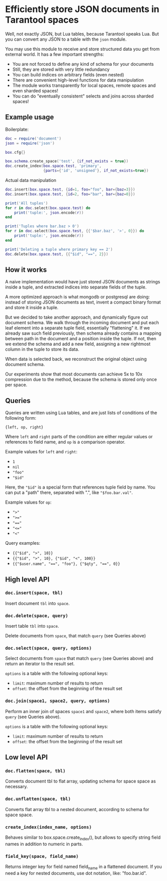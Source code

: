 # Efficiently store JSON documents in Tarantool spaces

Well, not exactly JSON, but Lua tables, because Tarantool speaks
Lua. But you can convert any JSON to a table with the `json` module.

You may use this module to receive and store structured data you get
from external world. It has a few important strengths:

-   You are not forced to define any kind of schema for your documents
-   Still, they are stored with very little redundancy
-   You can build indices on arbitrary fields (even nested)
-   There are convenient high-level functions for data manipulation
-   The module works transparently for local spaces, remote spaces and even sharded spaces!
-   You can do "eventually consistent" selects and joins across sharded spaces!


## Example usage

Boilerplate:

```lua
doc = require('document')
json = require('json')

box.cfg{}

box.schema.create_space('test', {if_not_exists = true})
doc.create_index(box.space.test, 'primary',
                 {parts={'id', 'unsigned'}, if_not_exists=true})
```

Actual data manipulation

```lua
doc.insert(box.space.test, {id=1, foo="foo", bar={baz=3}})
doc.insert(box.space.test, {id=2, foo="bar", bar={baz=0}})

print('All tuples')
for r in doc.select(box.space.test) do
    print('tuple:', json.encode(r))
end

print('Tuples where bar.baz > 0')
for r in doc.select(box.space.test, {{'$bar.baz', '>', 0}}) do
    print('tuple:', json.encode(r))
end

print('Deleting a tuple where primary key == 2')
doc.delete(box.space.test, {{"$id", "==", 2}})
```

## How it works

A naive implementation would have just stored JSON documents as
strings inside a tuple, and extracted indices into separate fields of
the tuple.

A more optimized approach is what mongodb or postgresql are doing:
instead of storing JSON documents as text, invent a compact binary
format and store it inside a tuple.

But we decided to take another approach, and dynamically figure out
document schema. We walk through the incoming document and put each
leaf element into a separate tuple field, essentially "flattening" it.
If we already saw such field previously, then schema already contains
a mapping between path in the document and a position inside the
tuple. If not, then we extend the schema and add a new field,
assigning a new rightmost column in the tuple to store its data.

When data is selected back, we reconstruct the original object using
document schema.

Our experiments show that most documents can achieve 5x to 10x
compression due to the method, because the schema is stored only once
per space.

## Queries

Queries are written using Lua tables, and are just lists of conditions
of the following form:

    {left, op, right}

Where `left` and `right` parts of the condition are either regular
values or references to field name, and `op` is a comparison operator.

Example values for `left` and `right`:

-   `1`
-   `nil`
-   `"foo"`
-   `"$id"`

Here, the `"$id"` is a special form that references tuple field by
name. You can put a "path" there, separated with ".", like
`"$foo.bar.val"`.

Example values for `op`:

-   `">"`
-   `">="`
-   `"=="`
-   `"<="`
-   `"<"`

Query examples:

-   `{{"$id", ">", 10}}`
-   `{{"$id", ">", 10}, {"$id", "<", 100}}`
-   `{{"$user.name", "==", "foo"}, {"$qty", "==", 0}}`


## High level API

### `doc.insert(space, tbl)`

Insert document `tbl` into `space`.

### `doc.delete(space, query)`

Insert table `tbl` into `space`.

Delete documents from `space`, that match `query` (see Queries above)

### `doc.select(space, query, options)`

Select documents from `space` that match `query` (see Queries above)
and return an iterator to the result set.

`options` is a table with the following optional keys:
- `limit`: maximum number of results to return
- `offset`: the offset from the beginning of the result set

### `doc.join(space1, space2, query, options)`

Perform an inner join of spaces `space1` and `space2`, where both
items satisfy `query` (see Queries above).

`options` is a table with the following optional keys:
- `limit`: maximum number of results to return
- `offset`: the offset from the beginning of the result set

## Low level API

### `doc.flatten(space, tbl)`

Converts document tbl to flat array, updating schema for space space as necessary.

### `doc.unflatten(space, tbl)`

Converts flat array tbl to a nested document, according to schema for space space.

### `create_index(index_name, options)`

Behaves similar to box.space.create<sub>index</sub>(), but allows to specify string field names in addition to numeric in parts.

### `field_key(space, field_name)`

Returns integer key for field named field<sub>name</sub> in a flattened document. If you need a key for nested documents, use dot notation, like: "foo.bar.id".
